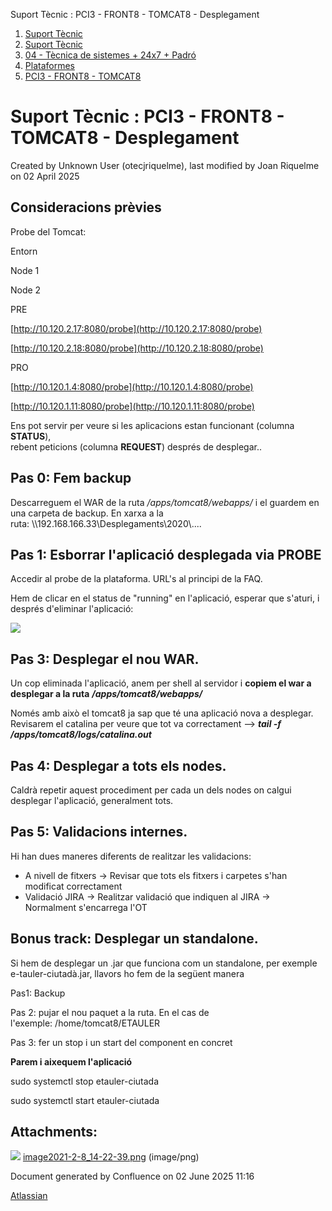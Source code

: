 Suport Tècnic : PCI3 - FRONT8 - TOMCAT8 - Desplegament  

1.  [Suport Tècnic](index.md)
2.  [Suport Tècnic](13893782.md)
3.  [04 - Tècnica de sistemes + 24x7 + Padró](26313202.md)
4.  [Plataformes](Plataformes_41520520.md)
5.  [PCI3 - FRONT8 - TOMCAT8](PCI3---FRONT8---TOMCAT8_41521115.md)

Suport Tècnic : PCI3 - FRONT8 - TOMCAT8 - Desplegament
======================================================

Created by Unknown User (otecjriquelme), last modified by Joan Riquelme on 02 April 2025

Consideracions prèvies
----------------------

Probe del Tomcat:

Entorn

Node 1

Node 2

PRE

[http://10.120.2.17:8080/probe](http://10.120.2.17:8080/probe)

[http://10.120.2.18:8080/probe](http://10.120.2.18:8080/probe)

PRO

[http://10.120.1.4:8080/probe](http://10.120.1.4:8080/probe)

[http://10.120.1.11:8080/probe](http://10.120.1.11:8080/probe)

Ens pot servir per veure si les aplicacions estan funcionant (columna **STATUS**),  
rebent peticions (columna **REQUEST**) després de desplegar..

Pas 0: Fem backup
-----------------

Descarreguem el WAR de la ruta _/apps/tomcat8/webapps/_ i el guardem en una carpeta de backup. En xarxa a la ruta: \\\\192.168.166.33\\Desplegaments\\2020\\....

  

Pas 1: Esborrar l'aplicació desplegada via PROBE
------------------------------------------------

Accedir al probe de la plataforma. URL's al principi de la FAQ.

Hem de clicar en el status de "running" en l'aplicació, esperar que s'aturi, i després d'eliminar l'aplicació: 

![](attachments/41521117/41521124.png)

  

Pas 3: Desplegar el nou WAR.
----------------------------

Un cop eliminada l'aplicació, anem per shell al servidor i **copiem el war a desplegar a la ruta** **_/apps/tomcat8/webapps/_**

Només amb això el tomcat8 ja sap que té una aplicació nova a desplegar. Revisarem el catalina per veure que tot va correctament –> **_tail -f /apps/tomcat8/logs/catalina.out_**

Pas 4: Desplegar a tots els nodes.
----------------------------------

Caldrà repetir aquest procediment per cada un dels nodes on calgui desplegar l'aplicació, generalment tots.

Pas 5: Validacions internes.
----------------------------

Hi han dues maneres diferents de realitzar les validacions:

*   A nivell de fitxers → Revisar que tots els fitxers i carpetes s'han modificat correctament
*   Validació JIRA → Realitzar validació que indiquen al JIRA →  Normalment s'encarrega l'OT

  

Bonus track: Desplegar un standalone.
-------------------------------------

Si hem de desplegar un .jar que funciona com un standalone, per exemple e-tauler-ciutadà.jar, llavors ho fem de la següent manera

Pas1: Backup

Pas 2: pujar el nou paquet a la ruta. En el cas de l'exemple: /home/tomcat8/ETAULER

Pas 3: fer un stop i un start del component en concret

**Parem i aixequem l'aplicació**

sudo systemctl stop etauler-ciutada

sudo systemctl start etauler-ciutada

  

  

  

  

  

  

  

  

  

Attachments:
------------

![](images/icons/bullet_blue.gif) [image2021-2-8\_14-22-39.png](attachments/41521117/41521124.png) (image/png)  

Document generated by Confluence on 02 June 2025 11:16

[Atlassian](http://www.atlassian.com/)